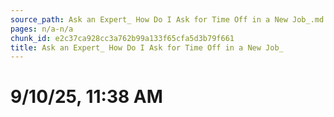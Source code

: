 ```yaml
---
source_path: Ask an Expert_ How Do I Ask for Time Off in a New Job_.md
pages: n/a-n/a
chunk_id: e2c37ca928cc3a762b99a133f65cfa5d3b79f661
title: Ask an Expert_ How Do I Ask for Time Off in a New Job_
---
```

# 9/10/25, 11:38 AM
